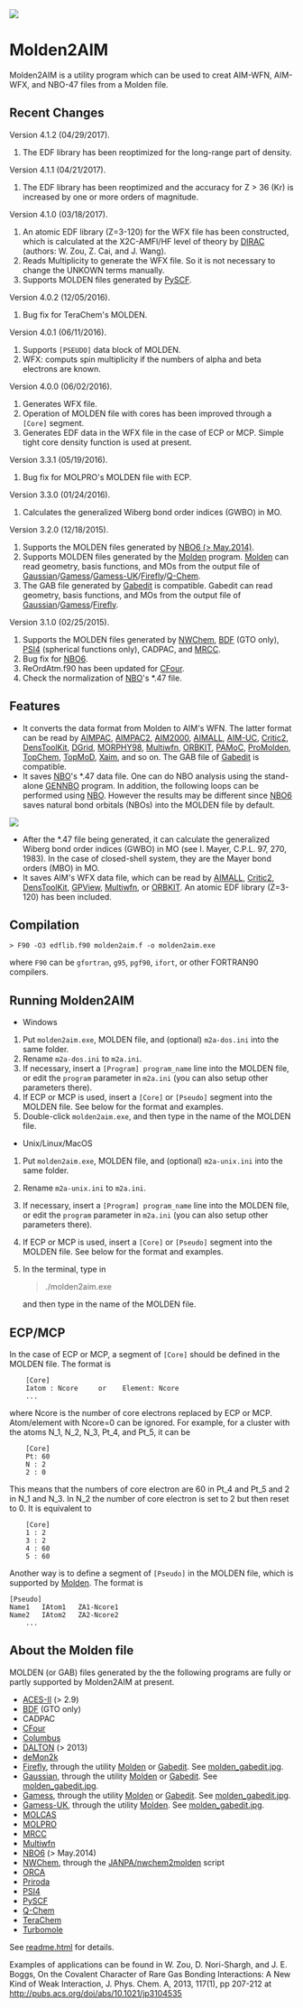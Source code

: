 <img src="https://raw.githubusercontent.com/zorkzou/Molden2AIM/master/m2a-logo.png" />

# Molden2AIM
Molden2AIM is a utility program which can be used to creat AIM-WFN, AIM-WFX, and NBO-47 files from a Molden file.

## Recent Changes
Version 4.1.2 (04/29/2017).

1. The EDF library has been reoptimized for the long-range part of density.

Version 4.1.1 (04/21/2017).

1. The EDF library has been reoptimized and the accuracy for Z > 36 (Kr) is increased by one or more orders of magnitude.

Version 4.1.0 (03/18/2017).

1. An atomic EDF library (Z=3-120) for the WFX file has been constructed, which is calculated at the X2C-AMFI/HF level of theory by [DIRAC](http://diracprogram.org) (authors: W. Zou, Z. Cai, and J. Wang).
2. Reads Multiplicity to generate the WFX file. So it is not necessary to change the UNKOWN terms manually.
3. Supports MOLDEN files generated by [PySCF](https://github.com/sunqm/pyscf).

Version 4.0.2 (12/05/2016).

1. Bug fix for TeraChem's MOLDEN.

Version 4.0.1 (06/11/2016).

1. Supports `[PSEUDO]` data block of MOLDEN.
2. WFX: computs spin multiplicity if the numbers of alpha and beta electrons are known.

Version 4.0.0 (06/02/2016).

1. Generates WFX file.
2. Operation of MOLDEN file with cores has been improved through a `[Core]` segment.
3. Generates EDF data in the WFX file in the case of ECP or MCP. Simple tight core density function is used at present.

Version 3.3.1 (05/19/2016).

1. Bug fix for MOLPRO's MOLDEN file with ECP.

Version 3.3.0 (01/24/2016).

1. Calculates the generalized Wiberg bond order indices (GWBO) in MO.

Version 3.2.0 (12/18/2015).

1. Supports the MOLDEN files generated by [NBO6 (> May.2014)](http://nbo6.chem.wisc.edu/).
2. Supports MOLDEN files generated by the [Molden](http://www.cmbi.ru.nl/molden/) program. [Molden](http://www.cmbi.ru.nl/molden/) can read geometry, basis functions, and MOs from the output file of [Gaussian](http://www.gaussian.com/)/[Gamess](http://www.msg.chem.iastate.edu/gamess/)/[Gamess-UK](http://www.cfs.dl.ac.uk/)/[Firefly](http://classic.chem.msu.su/gran/gamess/)/[Q-Chem](http://www.q-chem.com/).
3. The GAB file generated by [Gabedit](http://gabedit.sourceforge.net/) is compatible. Gabedit can read geometry, basis functions, and MOs from the output file of [Gaussian](http://www.gaussian.com/)/[Gamess](http://www.msg.chem.iastate.edu/gamess/)/[Firefly](http://classic.chem.msu.su/gran/gamess/).

Version 3.1.0 (02/25/2015).

1. Supports the MOLDEN files generated by [NWChem](http://www.nwchem-sw.org/), [BDF](http://www.chem.pku.edu.cn/lwj/) (GTO only), [PSI4](http://www.psicode.org/) (spherical functions only), CADPAC, and [MRCC](http://www.mrcc.hu/).
2. Bug fix for [NBO6](http://nbo6.chem.wisc.edu/).
3. ReOrdAtm.f90 has been updated for [CFour](http://www.cfour.de/).
4. Check the normalization of [NBO](http://nbo6.chem.wisc.edu/)'s *.47 file.

## Features

* It converts the data format from Molden to AIM's WFN. The latter format can be read by [AIMPAC](http://www.chemistry.mcmaster.ca/aimpac/imagemap/imagemap.htm), [AIMPAC2](http://www.beaconresearch.org/AIMPAC2/index.html), [AIM2000](http://www.aim2000.de/), [AIMALL](http://aim.tkgristmill.com/), [AIM-UC](http://alfa.facyt.uc.edu.ve/quimicomp/), [Critic2](http://schooner.chem.dal.ca/wiki/Critic2), [DensToolKit](https://sites.google.com/site/jmsolanoalt/software/denstoolkit), [DGrid](http://www.cpfs.mpg.de/~kohout/dgrid.html), [MORPHY98](http://morphy.mib.man.ac.uk/), [Multiwfn](http://multiwfn.codeplex.com/), [ORBKIT](http://orbkit.github.io/), [PAMoC](http://www.istm.cnr.it/~barz/pamoc/), [ProMolden](http://azufre.quimica.uniovi.es/d-DensEl/), [TopChem](http://www.lct.jussieu.fr/pagesperso/pilme/topchempage.html), [TopMoD](http://www.lct.jussieu.fr/pagesperso/silvi/topmod.html), [Xaim](http://www.quimica.urv.es/XAIM/), and so on. The GAB file of [Gabedit](http://gabedit.sourceforge.net/) is compatible.
* It saves [NBO](http://nbo6.chem.wisc.edu/)'s *.47 data file. One can do NBO analysis using the stand-alone [GENNBO](http://nbo6.chem.wisc.edu/) program. In addition, the following loops can be performed using [NBO](http://nbo6.chem.wisc.edu/). However the results may be different since [NBO6](http://nbo6.chem.wisc.edu/) saves natural bond orbitals (NBOs) into the MOLDEN file by default.

<img src="https://raw.githubusercontent.com/zorkzou/Molden2AIM/master/m2a-loop.png" />

* After the *.47 file being generated, it can calculate the generalized Wiberg bond order indices (GWBO) in MO (see I. Mayer, C.P.L. 97, 270, 1983). In the case of closed-shell system, they are the Mayer bond orders (MBO) in MO.
* It saves AIM's WFX data file, which can be read by [AIMALL](http://aim.tkgristmill.com/), [Critic2](http://schooner.chem.dal.ca/wiki/Critic2), [DensToolKit](https://sites.google.com/site/jmsolanoalt/software/denstoolkit), [GPView](http://life-tp.com/gpview/), [Multiwfn](http://multiwfn.codeplex.com/), or [ORBKIT](http://orbkit.github.io/). An atomic EDF library (Z=3-120) has been included.

## Compilation

    > F90 -O3 edflib.f90 molden2aim.f -o molden2aim.exe

where `F90` can be `gfortran`, `g95`, `pgf90`, `ifort`, or other FORTRAN90 compilers.

## Running Molden2AIM

-   Windows

1. Put `molden2aim.exe`, MOLDEN file, and (optional) `m2a-dos.ini` into the same folder.
2. Rename `m2a-dos.ini` to `m2a.ini`.
3. If necessary, insert a `[Program] program_name` line into the MOLDEN file, or edit the `program` parameter in `m2a.ini` (you can also setup other parameters there).
4. If ECP or MCP is used, insert a `[Core]` or `[Pseudo]` segment into the MOLDEN file. See below for the format and examples.
5. Double-click `molden2aim.exe`, and then type in the name of the MOLDEN file.

-   Unix/Linux/MacOS

1. Put `molden2aim.exe`, MOLDEN file, and (optional) `m2a-unix.ini` into the same folder.
2. Rename `m2a-unix.ini` to `m2a.ini`.
3. If necessary, insert a `[Program] program_name` line into the MOLDEN file, or edit the `program` parameter in `m2a.ini` (you can also setup other parameters there).
4. If ECP or MCP is used, insert a `[Core]` or `[Pseudo]` segment into the MOLDEN file. See below for the format and examples.
5. In the terminal, type in

    > ./molden2aim.exe

   and then type in the name of the MOLDEN file.

## ECP/MCP

In the case of ECP or MCP, a segment of `[Core]` should be defined in the MOLDEN file. The format is

		[Core]
		Iatom : Ncore     or    Element: Ncore
		...

where Ncore is the number of core electrons replaced by ECP or MCP. Atom/element with Ncore=0 can be ignored. For example, for a cluster with the atoms N_1, N_2, N_3, Pt_4, and Pt_5, it can be

		[Core]
		Pt: 60
		N : 2
		2 : 0

This means that the numbers of core electron are 60 in Pt_4 and Pt_5 and 2 in N_1 and N_3. In N_2 the number of core electron is set to 2 but then reset to 0. It is equivalent to

		[Core]
		1 : 2
		3 : 2
		4 : 60
		5 : 60

Another way is to define a segment of `[Pseudo]` in the MOLDEN file, which is supported by [Molden](http://www.cmbi.ru.nl/molden/). The format is

    [Pseudo]
    Name1   IAtom1   ZA1-Ncore1
    Name2   IAtom2   ZA2-Ncore2
		...

## About the Molden file

MOLDEN (or GAB) files generated by the the following programs are fully or partly supported by Molden2AIM at present.

* [ACES-II](http://www.qtp.ufl.edu/ACES/) (> 2.9)
* [BDF](http://www.chem.pku.edu.cn/lwj/) (GTO only)
* CADPAC
* [CFour](http://www.cfour.de/)
* [Columbus](http://www.univie.ac.at/columbus/)
* [DALTON](http://daltonprogram.org/) (> 2013)
* [deMon2k](http://www.demon-software.com/public_html/)
* [Firefly](http://classic.chem.msu.su/gran/gamess/), through the utility [Molden](http://www.cmbi.ru.nl/molden/) or [Gabedit](http://gabedit.sourceforge.net/). See [molden_gabedit.jpg](https://raw.githubusercontent.com/zorkzou/Molden2AIM/master/molden_gabedit.jpg).
* [Gaussian](http://www.gaussian.com/), through the utility [Molden](http://www.cmbi.ru.nl/molden/) or [Gabedit](http://gabedit.sourceforge.net/). See [molden_gabedit.jpg](https://raw.githubusercontent.com/zorkzou/Molden2AIM/master/molden_gabedit.jpg).
* [Gamess](http://www.msg.chem.iastate.edu/gamess/), through the utility [Molden](http://www.cmbi.ru.nl/molden/) or [Gabedit](http://gabedit.sourceforge.net/). See [molden_gabedit.jpg](https://raw.githubusercontent.com/zorkzou/Molden2AIM/master/molden_gabedit.jpg).
* [Gamess-UK](http://www.cfs.dl.ac.uk/), through the utility [Molden](http://www.cmbi.ru.nl/molden/). See [molden_gabedit.jpg](https://raw.githubusercontent.com/zorkzou/Molden2AIM/master/molden_gabedit.jpg).
* [MOLCAS](http://www.molcas.org)
* [MOLPRO](http://www.molpro.net/)
* [MRCC](http://www.mrcc.hu/)
* [Multiwfn](http://multiwfn.codeplex.com/)
* [NBO6](http://nbo6.chem.wisc.edu/) (> May.2014)
* [NWChem](http://www.nwchem-sw.org/), through the [JANPA/nwchem2molden](http://janpa.sourceforge.net/) script
* [ORCA](https://orcaforum.cec.mpg.de/)
* [Priroda](http://wt.knc.ru/wiki/index.php/Priroda_Documentation)
* [PSI4](http://www.psicode.org/)
* [PySCF](https://github.com/sunqm/pyscf)
* [Q-Chem](http://www.q-chem.com/)
* [TeraChem](http://www.petachem.com/)
* [Turbomole](http://www.turbomole.com/)

See [readme.html](http://zorkzou.github.io/Molden2AIM/readme.html) for details.

Examples of applications can be found in W. Zou, D. Nori-Shargh, and J. E. Boggs, On the Covalent Character of Rare Gas Bonding Interactions: A New Kind of Weak Interaction, J. Phys. Chem. A, 2013, 117(1), pp 207-212 at http://pubs.acs.org/doi/abs/10.1021/jp3104535
